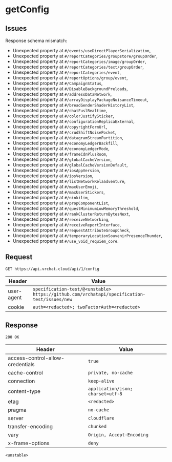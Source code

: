 # getConfig

## Issues
Response schema mismatch:
* Unexpected property at ``#/events/useDirectPlayerSerialization``,
* Unexpected property at ``#/reportCategories/groupstore/groupOrder``,
* Unexpected property at ``#/reportCategories/image/groupOrder``,
* Unexpected property at ``#/reportCategories/text/groupOrder``,
* Unexpected property at ``#/reportCategories/event``,
* Unexpected property at ``#/reportOptions/group/event``,
* Unexpected property at ``#/CampaignStatus``,
* Unexpected property at ``#/DisableBackgroundPreloads``,
* Unexpected property at ``#/addressDataNetwork``,
* Unexpected property at ``#/arrayDisplayPackageNuisanceTimeout``,
* Unexpected property at ``#/breadGenderShaderHistoryList``,
* Unexpected property at ``#/chatFuslRealtime``,
* Unexpected property at ``#/colorJustifySticker``,
* Unexpected property at ``#/configurationReplicaExternal``,
* Unexpected property at ``#/copyrightFormUrl``,
* Unexpected property at ``#/crudShiftNoisePocket``,
* Unexpected property at ``#/datagramStreamPartition``,
* Unexpected property at ``#/economyLedgerBackfill``,
* Unexpected property at ``#/economyLedgerMode``,
* Unexpected property at ``#/frameCdnPlusRoom``,
* Unexpected property at ``#/globalCacheVersion``,
* Unexpected property at ``#/globalCacheVersionDefault``,
* Unexpected property at ``#/iosAppVersion``,
* Unexpected property at ``#/iosVersion``,
* Unexpected property at ``#/listNetworkRelaadventure``,
* Unexpected property at ``#/maxUserEmoji``,
* Unexpected property at ``#/maxUserStickers``,
* Unexpected property at ``#/ninkilim``,
* Unexpected property at ``#/propComponentList``,
* Unexpected property at ``#/questMinimumLowMemoryThreshold``,
* Unexpected property at ``#/rankClusterReturnBytesNext``,
* Unexpected property at ``#/receiveNetworking``,
* Unexpected property at ``#/receiveReportInterface``,
* Unexpected property at ``#/requestAttributeGroupCheck``,
* Unexpected property at ``#/temporaryLocationSouvenirPresenceThunder``,
* Unexpected property at ``#/use_void_requiem_core``.
## Request
`GET https://api.vrchat.cloud/api/1/config`

| Header | Value |
| ------ | ----- |
| user-agent | `specification-test/@<unstable> https://github.com/vrchatapi/specification-test/issues/new` |
| cookie | `auth=<redacted>; twoFactorAuth=<redacted>` |


## Response
`200 OK`

| Header | Value |
| ------ | ----- |
| access-control-allow-credentials | `true` |
| cache-control | `private, no-cache` |
| connection | `keep-alive` |
| content-type | `application/json; charset=utf-8` |
| etag | `<redacted>` |
| pragma | `no-cache` |
| server | `cloudflare` |
| transfer-encoding | `chunked` |
| vary | `Origin, Accept-Encoding` |
| x-frame-options | `deny` |

```jsonc
<unstable>
```
